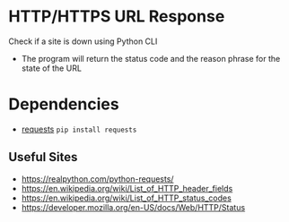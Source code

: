# HTTP/HTTPS URL Response
Check if a site is down using Python CLI

* The program will return the status code and the reason phrase for the state of the URL



# Dependencies

* [requests](<https://pypi.org/project/requests/>)   `pip install requests`

## Useful Sites

* <https://realpython.com/python-requests/>
* <https://en.wikipedia.org/wiki/List_of_HTTP_header_fields>
* <https://en.wikipedia.org/wiki/List_of_HTTP_status_codes>
* <https://developer.mozilla.org/en-US/docs/Web/HTTP/Status>